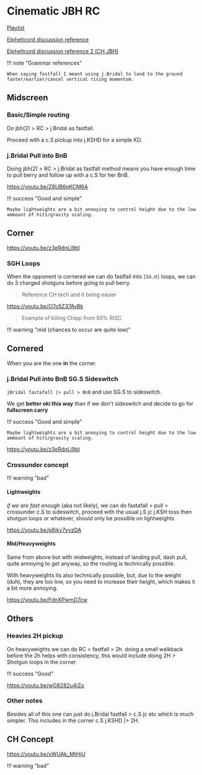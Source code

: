 # Cinematic JBH RC

[Playlist](https://www.youtube.com/playlist?list=PL6ZUzEhM_rdB5eGKL4eQiJR55es66Fa7h)

[Elpheltcord discussion reference](https://discord.com/channels/121387821977042945/121388142941962241/1305156059174015026)

[Elpheltcord discussion reference 2 (CH JBH)](https://discord.com/channels/121387821977042945/121388142941962241/1305163505418371112)

!!! note "Grammar references"

    When saying fastfall I meant using j.Bridal to land to the ground faster/earlier/cancel vertical rising momentum.

## Midscreen

### Basic/Simple routing

Do jbh(2) > RC > j.Bridal as fastfall.

Proceed with a c.S pickup into j.KSHD for a simple KD.

### j.Bridal Pull into BnB

Doing jbh(2) > RC > j.Bridal as fastfall method means you have enough time to pull berry and follow up with a c.S for her BnB.

https://youtu.be/Z8UB6pKCM6A

!!! success "Good and simple"

    Maybe lightweights are a bit annoying to control height due to the low ammount of hits/gravity scaling.

## Corner

https://youtu.be/z3eRdnLj9bI

### SGH Loops

When the opponent is cornered we can do fastfall into `[SG.H]` loops, we can do 3 charged shotguns before going to pull berry.

> Reference CH tech and it being easier

https://youtu.be/O7o5Z37AvBk

> Example of killing Chipp from 50% RISC

!!! warning "mid (chances to occur are quite low)"

## Cornered

When you are the one **in** the corner.

### j.Bridal Pull into BnB SG.S Sideswitch 


`jBridal fastafall |> pull > BnB` and use SG.S to sideswitch.

We get **better oki this way** than if we don't sideswitch and decide to go for **fullscreen carry**

!!! success "Good and simple"

    Maybe lightweights are a bit annoying to control height due to the low ammount of hits/gravity scaling.

https://youtu.be/z3eRdnLj9bI

### Crossunder concept

!!! warning "bad"

#### Lightweights

*if we are fast enough* (aka not likely), we can do fastafall  > pull > crossunder c.S to sideswitch, proceed with the usual j.S jc j.KSH toss  then shotgun loops or whatever, should only be possible on lightweights

https://youtu.be/p6iky7yvzDA

#### Mid/Heavyweights

Same from above but with midweights, instead of landing pull, dash pull, quite annoying to get anyway, so the routing is technically possible.

With heavyweights its also technically possible, but, due to the weight (duh), they are too low, so you need to increase their height, which makes it a bit more annoying.

https://youtu.be/FdnXPwmD7cw

## Others

### Heavies 2H pickup

On heavyweights we can do RC > fastfall > 2h. doing a small walkback before the 2h helps with consistency, this would include doing 2H > Shotgun loops in the corner

!!! success "Good"

https://youtu.be/wG8282u4iZo

### Other notes

Besides all of this one can just do j.Bridal fastfall > c.S jc etc which is much simpler. This includes in the corner c.S j.KSHD |> 2H.

## CH Concept

https://youtu.be/xWUAk_MtHiU

!!! warning "bad"
